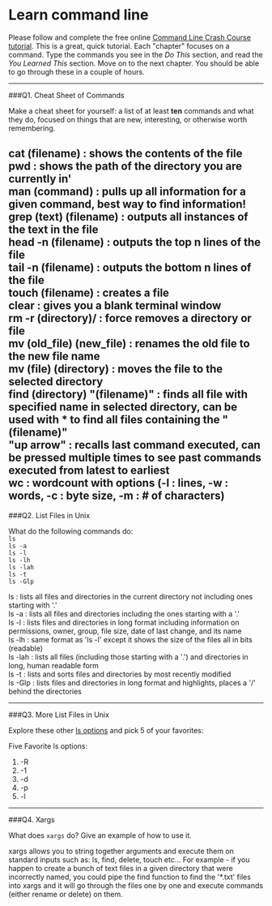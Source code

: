 # Learn command line

Please follow and complete the free online [Command Line Crash Course
tutorial](http://cli.learncodethehardway.org/book/). This is a great,
quick tutorial. Each "chapter" focuses on a command. Type the commands
you see in the _Do This_ section, and read the _You Learned This_
section. Move on to the next chapter. You should be able to go through
these in a couple of hours.

---

###Q1.  Cheat Sheet of Commands  

Make a cheat sheet for yourself: a list of at least **ten** commands and what they do, focused on things that are new, interesting, or otherwise worth remembering.

cat (filename) : shows the contents of the file <br />
pwd : shows the path of the directory you are currently in'<br />
man (command) : pulls up all information for a given command, best way to find information!<br />
grep (text) (filename) : outputs all instances of the text in the file<br />
head -n (filename) : outputs the top n lines of the file<br />
tail -n (filename) : outputs the bottom n lines of the file<br />
touch (filename) : creates a file<br />
clear : gives you a blank terminal window<br />
rm -r (directory)/ : force removes a directory or file<br />
mv (old_file) (new_file) : renames the old file to the new file name<br />
mv (file) (directory) : moves the file to the selected directory<br />
find (directory) "(filename)" : finds all file with specified name in selected directory, can be used with * to find all files containing the "(filename)"<br />
"up arrow" : recalls last command executed, can be pressed multiple times to see past commands executed from latest to earliest<br />
wc : wordcount with options (-l : lines, -w : words, -c : byte size, -m : # of characters)
---

###Q2.  List Files in Unix   

What do the following commands do:  
`ls`  
`ls -a`  
`ls -l`  
`ls -lh`  
`ls -lah`  
`ls -t`  
`ls -Glp`  

ls : lists all files and directories in the current directory not including ones starting with '.'<br />
ls -a : lists all files and directories including the ones starting with a '.'<br />
ls -l : lists files and directories in long format including information on permissions, owner, group, file size, date of last change, and its name<br />
ls -lh : same format as 'ls -l' except it shows the size of the files all in bits (readable)<br />
ls -lah : lists all files (including those starting with a '.') and directories in long, human readable form<br />
ls -t : lists and sorts files and directories by most recently modified <br />
ls -Glp : lists files and directories in long format and highlights, places a '/' behind the directories<br />


---

###Q3.  More List Files in Unix  

Explore these other [ls options](http://www.techonthenet.com/unix/basic/ls.php) and pick 5 of your favorites:

Five Favorite ls options:<br />
1)  -R<br />
2)  -1<br />
3)  -d<br />
4)  -p<br />
5)  -l<br />

---

###Q4.  Xargs   

What does `xargs` do? Give an example of how to use it.

xargs allows you to string together arguments and execute them on standard inputs such as:  ls, find, delete, touch etc...
For example - if you happen to create a bunch of text files in a given directory that were incorrectly named, you could pipe the find function to find the '*.txt' files into xargs and it will go through the files one by one and execute commands (either rename or delete) on them.

 

